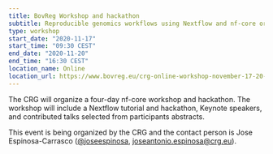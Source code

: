 ```yaml
---
title: BovReg Workshop and hackathon
subtitle: Reproducible genomics workflows using Nextflow and nf-core organized by The Center for Genomic Regulation (CRG), Barcelona
type: workshop
start_date: "2020-11-17"
start_time: "09:30 CEST" 
end_date: "2020-11-20"
end_time: "16:30 CEST"
location_name: Online
location_url: https://www.bovreg.eu/crg-online-workshop-november-17-20-2020/
---
```


The CRG will organize a four-day nf-core workshop and hackathon. The workshop will include a Nextflow tutorial and
hackathon, Keynote speakers, and contributed talks selected from participants abstracts.

This event is being organized by the CRG and the contact person is Jose Espinosa-Carrasco ([@joseespinosa](https://github.com/joseespinosa),
[joseantonio.espinosa@crg.eu](mailto:joseantonio.espinosa@crg.eu)).

